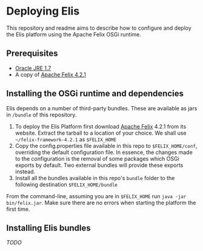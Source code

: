 # Deploying Elis

This repository and readme aims to describe how to configure and deploy the Elis platform using the Apache Felix OSGi runtime. 

## Prerequisites 

* [Oracle JRE 1.7](http://www.oracle.com/technetwork/java/javase/downloads/index.html) 
* A copy of [Apache Felix 4.2.1](http://felix.apache.org/downloads.cgi)


## Installing the OSGi runtime and dependencies

Elis depends on a number of third-party bundles. These are available as jars in `/bundle` of this repository. 

1. To deploy the Elis Platform first download [Apache Felix](http://felix.apache.org/) 4.2.1 from its website. Extract the tarball to a location of your choice. We shall use `~/felix-framework-4.2.1` as `$FELIX_HOME` 
2. Copy the config.properties file available in this repo to `$FELIX_HOME/conf`, overriding the default configuration file. In essence, the changes made to the configuration is the removal of some packages which OSGi exports by default. Two external bundles will provide these exports instead. 
3. Install all the bundles available in this repo's `bundle` folder to the following destination `$FELIX_HOME/bundle`

From the command-line, assuming you are in `$FELIX_HOME` run `java -jar bin/felix.jar`. Make sure there are no errors when starting the platform the first time. 

## Installing Elis bundles

_TODO_
